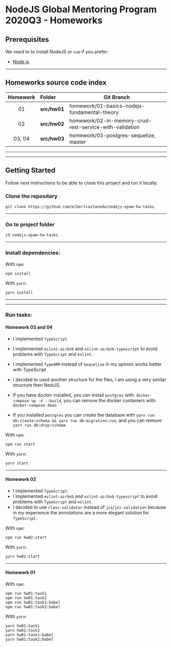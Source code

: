 # NodeJS Global Mentoring Program 2020Q3 - Homeworks

## Prerequisites

We need to to install NodeJS or `nvm` if you prefer:

- [Node.js](https://nodejs.org/en/)

---

## Homeworks source code index

| Homework |    Folder     |                       Git Branch                                |
|:--------:|:--------------|-----------------------------------------------------------------|
|    01    |  **src/hw01** | homework/01-basics-nodejs-fundamental-theory                    |
|    02    |  **src/hw02** | homework/02-in-memory-crud-rest-service-with-validation         |
|  03, 04  |  **src/hw03** | homework/03-postgres-sequelize, master                          |

---
---

## Getting Started

Follow next instructions to be able to clone this project and run it locally.

### Clone the repository

```console
git clone https://github.com/elbertcastaneda/nodejs-epam-hw-tasks
```

---

### Go to project folder

```console
cd nodejs-epam-hw-tasks
```

---

### Install dependencies:

With `npm`:
```console
npm install
```

With `yarn`:
```console
yarn install
```

---
---

### Run tasks:

#### **Homework 03 and 04**

- I implemented `TypeScript`.
- I implemented `eslint-airbnb` and `eslint-airbnb-typescript` to avoid problems with `TypeScript` and `eslint`.
- I implemented `TypeORM` instead of `Sequelize` in my opinion works better with TypeScript
- I decided to used another structure for the files, I am using a very similar structure then NestJS.

- If you have docker installed, you can install `postgres` with: `docker-compose up -d --build`, you can remove the docker containers with: `docker-compose down`
- If you installed `postgres` you can create the database with `yarn run db:create:schema && yarn run db:migration:run`, and you can remove `yarn run db:drop:schema`

With `npm`:
```console
npm run start
```

With `yarn`:

```console
yarn start
```

---

#### **Homework 02**

- I implemented `TypeScript`.
- I implemented `eslint-airbnb` and `eslint-airbnb-typescript` to avoid problems with `TypeScript` and `eslint`.
- I decided to use `class-validator` instead of `joi`/`joi-validation` because in my experience the annotations are a more elegant solution for `TypeScript`.

With `npm`:
```console
npm run hw02:start
```

With `yarn`:

```console
yarn hw02:start
```

---

#### **Homework 01**

With `npm`:
```console
npm run hw01:task1
npm run hw01:task2
npm run hw01:task1:babel
npm run hw01:task2:babel
```

With `yarn`:
```console
yarn hw01:task1
yarn hw01:task2
yarn hw01:task1:babel
yarn hw01:task2:babel
```